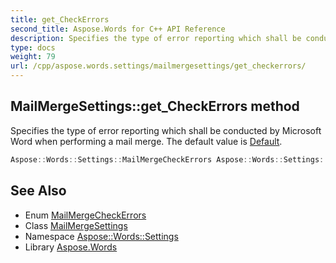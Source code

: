 ```yaml
---
title: get_CheckErrors
second_title: Aspose.Words for C++ API Reference
description: Specifies the type of error reporting which shall be conducted by Microsoft Word when performing a mail merge. The default value is Default.
type: docs
weight: 79
url: /cpp/aspose.words.settings/mailmergesettings/get_checkerrors/
---
```

## MailMergeSettings::get_CheckErrors method


Specifies the type of error reporting which shall be conducted by Microsoft Word when performing a mail merge. The default value is [Default](../../mailmergecheckerrors/).

```cpp
Aspose::Words::Settings::MailMergeCheckErrors Aspose::Words::Settings::MailMergeSettings::get_CheckErrors() const
```

## See Also

* Enum [MailMergeCheckErrors](../../mailmergecheckerrors/)
* Class [MailMergeSettings](../)
* Namespace [Aspose::Words::Settings](../../)
* Library [Aspose.Words](../../../)
